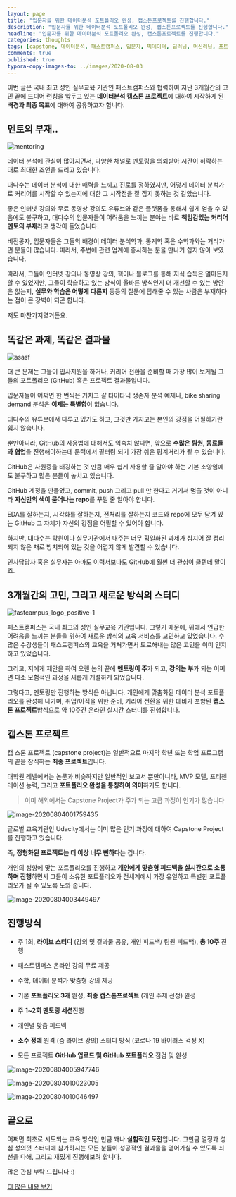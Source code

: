 ```yaml
---
layout: page
title: "입문자를 위한 데이터분석 포트폴리오 완성, 캡스톤프로젝트를 진행합니다."
description: "입문자를 위한 데이터분석 포트폴리오 완성, 캡스톤프로젝트를 진행합니다."
headline: "입문자를 위한 데이터분석 포트폴리오 완성, 캡스톤프로젝트를 진행합니다."
categories: thoughts
tags: [capstone, 데이터분석, 패스트캠퍼스, 입문자, 빅데이터, 딥러닝, 머신러닝, 포트폴리오, 비전공자, 취업]
comments: true
published: true
typora-copy-images-to: ../images/2020-08-03
---
```






이번 글은 국내 최고 성인 실무교육 기관인 패스트캠퍼스와 협력하여 지난 3개월간의 고민 끝에 드디어 런칭을 앞두고 있는 **데이터분석 캡스톤 프로젝트**에 대하여 시작하게 된 **배경과 최종 목표**에 대하여 공유하고자 합니다.



## 멘토의 부재..

![mentoring](../images/2020-08-03/mentoring.jpg)



데이터 분석에 관심이 많아지면서, 다양한 채널로 멘토링을 의뢰받아 시간이 허락하는 대로 최대한 조언을 드리고 있습니다.

대다수는 데이터 분석에 대한 매력을 느끼고 진로를 정하였지만, 어떻게 데이터 분석가로 커리어를 시작할 수 있는지에 대한 그 시작점을 잘 잡지 못하는 것 같았습니다.

좋은 인터넷 강의와 무료 동영상 강의도 유튜브와 같은 플랫폼을 통해서 쉽게 얻을 수 있음에도 불구하고, 대다수의 입문자들이 어려움을 느끼는 분야는 바로 **책임감있는 커리어 멘토의 부재**라고 생각이 들었습니다.

비전공자, 입문자들은 그들의 배경이 데이터 분석학과, 통계학 혹은 수학과와는 거리가 먼 분들이 많습니다. 따라서, 주변에 관련 업계에 종사하는 분을 만나기 쉽지 않아 보였습니다.

따라서, 그들이 인터넷 강의나 동영상 강의, 책이나 블로그를 통해 지식 습득은 얼마든지 할 수 있었지만, 그들이 학습하고 있는 방식이 올바른 방식인지 더 개선할 수 있는 방안은 없는지, **실무와 학습은 어떻게 다른지** 등등의 질문에 답해줄 수 있는 사람은 부재하다는 점이 큰 장벽이 되곤 합니다.

저도 마찬가지였거든요.



## 똑같은 과제, 똑같은 결과물

![asasf](../images/2020-08-03/asasf.png)



더 큰 문제는 그들이 입사지원을 하거나, 커리어 전환을 준비할 때 가장 많이 보게될 그들의 포트폴리오 (GitHub) 혹은 프로젝트 결과물입니다.

입문자들이 어쩌면 한 번씩은 거치고 갈 타이타닉 생존자 분석 예제나, bike sharing demand 분석은 **이제는 특별함**이 없습니다.

대다수의 유튜브에서 다루고 있기도 하고, 그것만 가지고는 본인의 강점을 어필하기란 쉽지 않습니다.

뿐만아니라, GitHub의 사용법에 대해서도 익숙치 않다면, 앞으로 **수많은 팀원, 동료들과 협업**을 진행해야하는데 문턱에서 필터링 되기 가장 쉬운 핑계거리가 될 수 있습니다.

GitHub은 사원증을 태깅하는 것 만큼 매우 쉽게 사용할 줄 알아야 하는 기본 소양임에도 불구하고 많은 분들이 놓치고 있습니다.

GitHub 계정을 만들었고, commit, push 그리고 pull 만 한다고 거기서 멈출 것이 아니라 **자신만의 색이 묻어나는 repo**를 꾸밀 줄 알아야 합니다.

EDA를 잘하는지, 시각화를 잘하는지, 전처리를 잘하는지 코드와 repo에 모두 담겨 있는 GitHub 그 자체가 자신의 강점을 어필할 수 있어야 합니다.

하지만, 대다수는 학원이나 실무기관에서 내주는 너무 획일화된 과제가 심지어 잘 정리되지 않은 채로 방치되어 있는 것을 어렵지 않게 발견할 수 있습니다.

인사담당자 혹은 실무자는 아마도 이력서보다도 GitHub에 훨씬 더 관심이 클텐데 말이죠.



## 3개월간의 고민, 그리고 새로운 방식의 스터디

![fastcampus_logo_positive-1](../images/2020-08-03/fastcampus_logo_positive-1.png)

패스트캠퍼스는 국내 최고의 성인 실무교육 기관입니다. 그렇기 때문에, 위에서 언급한 어려움을 느끼는 분들을 위하여 새로운 방식의 교육 서비스를 고민하고 있었습니다. 수 많은 수강생들이 패스트캠퍼스의 교육을 거쳐가면서 토로해내는 많은 고민을 이미 인지하고 있었습니다.

그리고, 저에게 제안을 하여 오랜 논의 끝에 **멘토링이 주**가 되고, **강의는 부**가 되는 어쩌면 다소 모험적인 과정을 새롭게 개설하게 되었습니다.

그렇다고, 멘토링만 진행하는 방식은 아닙니다. 개인에게 맞춤화된 데이터 분석 포트폴리오를 완성해 나가며, 취업/이직을 위한 준비, 커리어 전환을 위한 대비가 포함된 **캡스톤 프로젝트**방식으로 약 10주간 온라인 실시간 스터디를 진행합니다.



## 캡스톤 프로젝트

캡 스톤 프로젝트 (capstone project)는 일반적으로 마지막 학년 또는 학업 프로그램의 끝을 장식하는 **최종 프로젝트**입니다.

대학원 레벨에서는 논문과 비슷하지만 일반적인 보고서 뿐만아니라, MVP 모델, 프리젠테이션 능력, 그리고 **포트폴리오 완성을 통칭하여 의미**하기도 합니다.



> 이미 해외에서는 Capstone Project가 주가 되는 고급 과정이 인기가 많습니다

![image-20200804001759435](../images/2020-08-03/image-20200804001759435.png)



글로벌 교육기관인 Udacity에서는 이미 많은 인기 과정에 대하여 Capstone Project 를 진행하고 있습니다.

즉, **정형화된 프로젝트는 더 이상 너무 뻔하다**는 겁니다. 

개인의 성향에 맞는 포트폴리오를 진행하고 **개인에게 맞춤형 피드백을 실시간으로 소통하며 진행**하면서 그들이 소유한 포트폴리오가 전세계에서 가장 유일하고 특별한 포트폴리오가 될 수 있도록 도와 줍니다.



![image-20200804003449497](../images/2020-08-03/image-20200804003449497.png)



## 진행방식

* 주 1회, **라이브 스터디** (강의 및 결과물 공유, 개인 피드백/ 팀원 피드백), **총 10주** 진행

* 패스트캠퍼스 온라인 강의 무료 제공

* 수학, 데이터 분석가 맞춤형 강의 제공

* 기본 **포트폴리오 3개** 완성, **최종 캡스톤프로젝트** (개인 주제 선정) 완성

* 주 **1~2회 멘토링 세션**진행

* 개인별 맞춤 피드백

* **소수 정예** 원격 (줌 라이브 강의) 스터디 방식 (코로나 19 바이러스 걱정 X)

* 모든 프로젝트 **GitHub 업로드 및 GitHub 포트폴리오** 점검 및 완성

  

![image-20200804005947746](../images/2020-08-03/image-20200804005947746.png)



![image-20200804010023005](../images/2020-08-03/image-20200804010023005.png)

![image-20200804010046497](../images/2020-08-03/image-20200804010046497.png)



## 끝으로

어쩌면 최초로 시도되는 교육 방식인 만큼 꽤나 **실험적인 도전**입니다. 그만큼 열정과 성심 성의껏 스터디에 참가하시는 모든 분들이 성공적인 결과물을 얻어가실 수 있도록 최선을 다해, 그리고 재밌게 진행해보려 합니다.

많은 관심 부탁 드립니다 :)

[더 많은 내용 보기](https://bit.ly/2DgW0bK)



